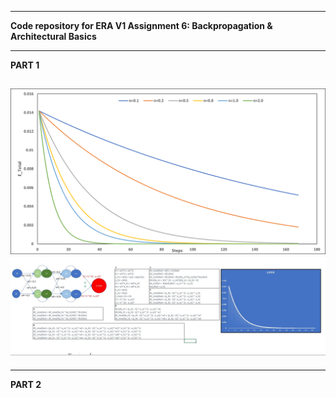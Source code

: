 -------------------------------------------------------

**Code repository for ERA V1 Assignment 6: Backpropagation & Architectural Basics**

-------------------------------------------------------

**PART 1**

![alt text](https://github.com/saurabhmangal/era1_s6/blob/master/E_total_vs_Learning_rate.png)
![alt text](https://github.com/saurabhmangal/era1_s6/blob/master/s6_excel_ss_backpropogation.JPG)
-------------------------------------------------------
-------------------------------------------------------

**PART 2**
